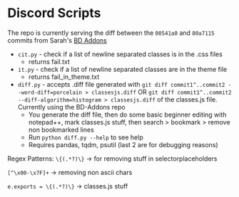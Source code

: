 # Discord Scripts
The repo is currently serving the diff between the `00541a0` and `80a7115` commits from Sarah's [BD Addons](https://github.com/ItMeSarah/BD-Addons/commits/main/DiscordClasses/classes.js)

- `cit.py` - check if a list of newline separated classes is in the .css files
    - returns fail.txt
- `it.py` - check if a list of newline separated classes are in the theme file 
    - returns fail_in_theme.txt
- `diff.py` - accepts .diff file generated with `git diff commit1^..commit2 --word-diff=porcelain > classesjs.diff` OR `git diff commit1^..commit2 --diff-algorithm=histogram > classesjs.diff` of the classes.js file. Currently using the BD-Addons repo
    - You generate the diff file, then do some basic beginner editing with notepad++, mark classes.js stuff, then search > bookmark > remove non bookmarked lines
    - Run `python diff.py --help` to see help
    - Requires pandas, tqdm, psutil (last 2 are for debugging reasons)

Regex Patterns:
`\{(.*?)\}` -> for removing stuff in selectorplaceholders

`[^\x00-\x7F]+` -> removing non ascii chars

`e.exports = \{(.*?)\}` -> classes.js stuff
